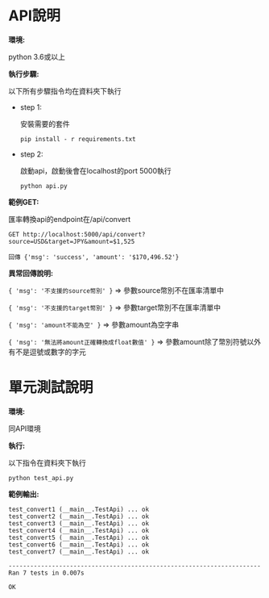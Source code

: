 # API說明

**環境:**

python 3.6或以上

**執行步驟:**

以下所有步驟指令均在資料夾下執行

* step 1:

  安裝需要的套件

      pip install - r requirements.txt

* step 2:

  啟動api，啟動後會在localhost的port 5000執行

      python api.py

**範例GET:**

匯率轉換api的endpoint在/api/convert

    GET http://localhost:5000/api/convert?source=USD&target=JPY&amount=$1,525
    
    回傳 {'msg': 'success', 'amount': '$170,496.52'}

**異常回傳說明:**

 `{ 'msg': '不支援的source幣別' }` => 參數source幣別不在匯率清單中

`{ 'msg': '不支援的target幣別' }` => 參數target幣別不在匯率清單中

`{ 'msg': 'amount不能為空' }` => 參數amount為空字串

`{ 'msg': '無法將amount正確轉換成float數值' }` => 參數amount除了幣別符號以外有不是逗號或數字的字元

# 單元測試說明

**環境:**

同API環境

**執行:**

以下指令在資料夾下執行

    python test_api.py

**範例輸出:**

    test_convert1 (__main__.TestApi) ... ok
    test_convert2 (__main__.TestApi) ... ok
    test_convert3 (__main__.TestApi) ... ok
    test_convert4 (__main__.TestApi) ... ok
    test_convert5 (__main__.TestApi) ... ok
    test_convert6 (__main__.TestApi) ... ok
    test_convert7 (__main__.TestApi) ... ok
    
    ----------------------------------------------------------------------
    Ran 7 tests in 0.007s
    
    OK
